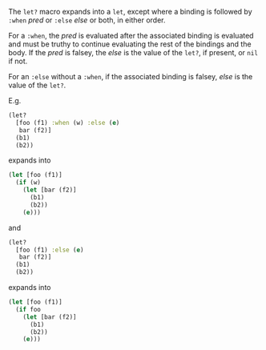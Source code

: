 The `let?` macro expands into a `let`, except where a binding is followed by `:when` _pred_ or `:else` _else_ or both, in either order.

For a `:when`, the _pred_ is evaluated after the associated binding is evaluated
and must be truthy to continue evaluating the rest of the bindings and the body.
If the _pred_ is falsey, the _else_ is the value of the `let?`, if present, or `nil` if not.

For an `:else` without a `:when`, if the associated binding is falsey, _else_ is the value of the `let?`.

E.g.

```clojure
(let?
  [foo (f1) :when (w) :else (e)
   bar (f2)]
  (b1)
  (b2))
```
expands into

```clojure
(let [foo (f1)]
  (if (w)
    (let [bar (f2)]
      (b1)
      (b2))
    (e)))
```
and

```clojure
(let?
  [foo (f1) :else (e)
   bar (f2)]
  (b1)
  (b2))
```
expands into

```clojure
(let [foo (f1)]
  (if foo
    (let [bar (f2)]
      (b1)
      (b2))
    (e)))
```
